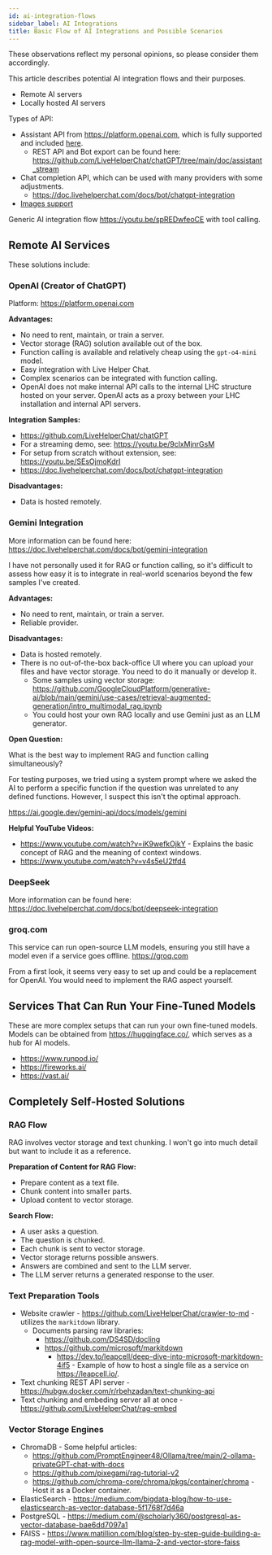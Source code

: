 ```yaml
---
id: ai-integration-flows
sidebar_label: AI Integrations
title: Basic Flow of AI Integrations and Possible Scenarios
---
```


These observations reflect my personal opinions, so please consider them accordingly.

This article describes potential AI integration flows and their purposes.

*   Remote AI servers
*   Locally hosted AI servers

Types of API:

*   Assistant API from <https://platform.openai.com>, which is fully supported and included [here](https://github.com/LiveHelperChat/chatGPT?tab=readme-ov-file#demo).
    *   REST API and Bot export can be found here: <https://github.com/LiveHelperChat/chatGPT/tree/main/doc/assistant_stream>
*   Chat completion API, which can be used with many providers with some adjustments.
    *   <https://doc.livehelperchat.com/docs/bot/chatgpt-integration>
* [Images support](bot/images-bot.md)

Generic AI integration flow https://youtu.be/spREDwfeoCE with tool calling.

## Remote AI Services

These solutions include:

### OpenAI (Creator of ChatGPT)

Platform: <https://platform.openai.com>

**Advantages:**

*   No need to rent, maintain, or train a server.
*   Vector storage (RAG) solution available out of the box.
*   Function calling is available and relatively cheap using the `gpt-o4-mini` model.
*   Easy integration with Live Helper Chat.
*   Complex scenarios can be integrated with function calling.
*   OpenAI does not make internal API calls to the internal LHC structure hosted on your server. OpenAI acts as a proxy between your LHC installation and internal API servers.

**Integration Samples:**

*   <https://github.com/LiveHelperChat/chatGPT>
*   For a streaming demo, see: <https://youtu.be/9clxMjnrGsM>
*   For setup from scratch without extension, see: <https://youtu.be/SEsOjmoKdrI>
*   <https://doc.livehelperchat.com/docs/bot/chatgpt-integration>

**Disadvantages:**

*   Data is hosted remotely.

### Gemini Integration

More information can be found here: <https://doc.livehelperchat.com/docs/bot/gemini-integration>

I have not personally used it for RAG or function calling, so it's difficult to assess how easy it is to integrate in real-world scenarios beyond the few samples I've created.

**Advantages:**

*   No need to rent, maintain, or train a server.
*   Reliable provider.

**Disadvantages:**

*   Data is hosted remotely.
*   There is no out-of-the-box back-office UI where you can upload your files and have vector storage. You need to do it manually or develop it.
    *   Some samples using vector storage: <https://github.com/GoogleCloudPlatform/generative-ai/blob/main/gemini/use-cases/retrieval-augmented-generation/intro_multimodal_rag.ipynb>
    *   You could host your own RAG locally and use Gemini just as an LLM generator.

**Open Question:**

What is the best way to implement RAG and function calling simultaneously?

For testing purposes, we tried using a system prompt where we asked the AI to perform a specific function if the question was unrelated to any defined functions. However, I suspect this isn't the optimal approach.

<https://ai.google.dev/gemini-api/docs/models/gemini>

**Helpful YouTube Videos:**

*   <https://www.youtube.com/watch?v=iK9wefkOjkY> - Explains the basic concept of RAG and the meaning of context windows.
*   <https://www.youtube.com/watch?v=v4s5eU2tfd4>

### DeepSeek

More information can be found here: <https://doc.livehelperchat.com/docs/bot/deepseek-integration>

### groq.com

This service can run open-source LLM models, ensuring you still have a model even if a service goes offline. <https://groq.com>

From a first look, it seems very easy to set up and could be a replacement for OpenAI. You would need to implement the RAG aspect yourself.

## Services That Can Run Your Fine-Tuned Models

These are more complex setups that can run your own fine-tuned models. Models can be obtained from <https://huggingface.co/>, which serves as a hub for AI models.

*   <https://www.runpod.io/>
*   <https://fireworks.ai/>
*   <https://vast.ai/>

## Completely Self-Hosted Solutions

### RAG Flow

RAG involves vector storage and text chunking. I won't go into much detail but want to include it as a reference.

**Preparation of Content for RAG Flow:**

*   Prepare content as a text file.
*   Chunk content into smaller parts.
*   Upload content to vector storage.

**Search Flow:**

*   A user asks a question.
*   The question is chunked.
*   Each chunk is sent to vector storage.
*   Vector storage returns possible answers.
*   Answers are combined and sent to the LLM server.
*   The LLM server returns a generated response to the user.

### Text Preparation Tools

*   Website crawler - <https://github.com/LiveHelperChat/crawler-to-md> - utilizes the `markitdown` library.
    *   Documents parsing raw libraries:
        *   <https://github.com/DS4SD/docling>
        *   <https://github.com/microsoft/markitdown>
            *   <https://dev.to/leapcell/deep-dive-into-microsoft-markitdown-4if5> - Example of how to host a single file as a service on <https://leapcell.io/>.
* Text chunking REST API server - https://hubgw.docker.com/r/rbehzadan/text-chunking-api
* Text chunking and embeding server all at once - https://github.com/LiveHelperChat/rag-embed

### Vector Storage Engines

*   ChromaDB - Some helpful articles:
    *   <https://github.com/PromptEngineer48/Ollama/tree/main/2-ollama-privateGPT-chat-with-docs>
    *   <https://github.com/pixegami/rag-tutorial-v2>
    *   <https://github.com/chroma-core/chroma/pkgs/container/chroma> - Host it as a Docker container.
*   ElasticSearch - <https://medium.com/bigdata-blog/how-to-use-elasticsearch-as-vector-database-5f1768f7d46a>
*   PostgreSQL - <https://medium.com/@scholarly360/postgresql-as-vector-database-bae6dd7097a1>
*   FAISS - <https://www.matillion.com/blog/step-by-step-guide-building-a-rag-model-with-open-source-llm-llama-2-and-vector-store-faiss>
